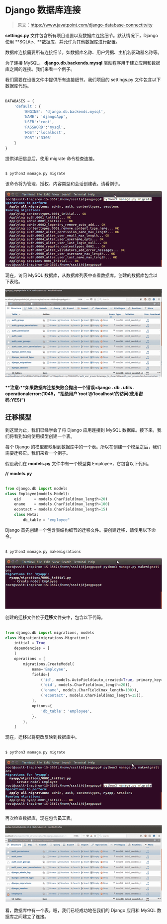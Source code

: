 # Django 数据库连接

> 原文：<https://www.javatpoint.com/django-database-connectitvity>

**settings.py** 文件包含所有项目设置以及数据库连接细节。默认情况下，Django 使用 **SQLite、**数据库，并允许为其他数据库进行配置。

数据库连接需要所有连接细节，如数据库名称、用户凭据、主机名驱动器名称等。

为了连接 MySQL， **django.db.backends.mysql** 驱动程序用于建立应用和数据库之间的连接。我们来看一个例子。

我们需要在设置文件中提供所有连接细节。我们项目的 settings.py 文件包含以下数据库代码。

```py

DATABASES = {
    'default': {
        'ENGINE': 'django.db.backends.mysql',
        'NAME': 'djangoApp',
        'USER':'root',
        'PASSWORD':'mysql',
        'HOST':'localhost',
        'PORT':'3306'
    }
}

```

提供详细信息后，使用 migrate 命令检查连接。

```py

$ python3 manage.py migrate

```

该命令将为管理、授权、内容类型和会话创建表。请看例子。

![django database connectivity](img/b3a9dfe5c80dcfe4453f14c60dbc4915.png)

现在，访问 MySQL 数据库，从数据库列表中查看数据库。创建的数据库包含以下表格。

![django database connectivity 1](img/805c6e9dd3160f3e4b22cb59a0381a9e.png)

#### **注意:**如果数据库连接失败会抛出一个错误:django . db . utils . operationalerror:(1045，“拒绝用户‘root’@‘localhost’的访问(使用密码:YES)”)

## 迁移模型

到这里为止，我们已经学会了将 Django 应用连接到 MySQL 数据库。接下来，我们将看到如何使用模型创建一个表。

每个 Django 的模型都映射到数据库中的一个表。所以在创建一个模型之后，我们需要迁移它。我们来看一个例子。

假设我们在 **models.py** 文件中有一个模型类 Employee，它包含以下代码。

**// models.py**

```py

from django.db import models
class Employee(models.Model):
    eid      = models.CharField(max_length=20)
    ename    = models.CharField(max_length=100)
    econtact = models.CharField(max_length=15)
    class Meta:
        db_table = "employee"

```

Django 首先创建一个包含表结构细节的迁移文件。要创建迁移，请使用以下命令。

```py

$ python3 manage.py makemigrations

```

![django database connectivity 2](img/a15d9aea3285b984d37bd9b52e49f818.png)

创建的迁移文件位于**迁移**文件夹中，包含以下代码。

```py

from django.db import migrations, models
class Migration(migrations.Migration):
    initial = True
    dependencies = [
    ]
    operations = [
        migrations.CreateModel(
            name='Employee',
            fields=[
                ('id', models.AutoField(auto_created=True, primary_key=True, serialize=False, verbose_name='ID')),
                ('eid', models.CharField(max_length=20)),
                ('ename', models.CharField(max_length=100)),
                ('econtact', models.CharField(max_length=15)),
            ],
            options={
                'db_table': 'employee',
            },
        ),
    ]

```

现在，迁移以将更改反映到数据库中。

```py

$ python3 manage.py migrate

```

![django database connectivity 3](img/e5ac920b54c412c228937e8bf8f6ee2f.png)

再次检查数据库，现在包含**员工**表。

![django database connectivity 4](img/5b28ac92b37e993705ba83d49db192c8.png)

看，数据库中有一个表。嗯，我们已经成功地在我们的 Django 应用和 MySQL 数据库之间建立了连接。